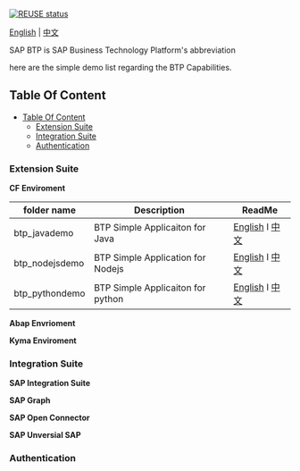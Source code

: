 [![REUSE status](https://api.reuse.software/badge/github.com/seyaFly/SAPBTP_DEMOS)](https://api.reuse.software/info/github.com/seyaFly/SAPBTP_DEMOS)

[English](/README.md) | [中文](/README_ZH.md)


SAP BTP is SAP Business Technology Platform's abbreviation 

here are the simple demo list regarding the BTP Capabilities.

## Table Of Content
<!-- MarkdownTOC -->
- [Table Of Content](#table-of-content)
  - [Extension Suite](#extension-suite)
  - [Integration Suite](#integration-suite)
  - [Authentication](#authentication)
<!-- /MarkdownTOC -->

### Extension Suite

**CF Enviroment**

 | folder name    | Description                        | ReadMe                                                                        |
 | -------------- | ---------------------------------- | ----------------------------------------------------------------------------- |
 | btp_javademo   | BTP Simple  Applicaiton for Java   | [English](./btp_javademo/README.md) I [中文](./btp_javademo/README_ZH.md)     |
 | btp_nodejsdemo | BTP Simple  Application for Nodejs | [English](./btp_nodejsdemo/README.md) I [中文](./btp_nodejsdemo/README_ZH.md) |
 | btp_pythondemo | BTP Simple  Applicaiton for python | [English](./btp_pythondemo/README.md) I [中文](./btp_pythondemo/README_ZH.md) |

**Abap Envrioment**


**Kyma Enviroment**


### Integration Suite

**SAP Integration Suite**

**SAP Graph**

**SAP Open Connector**

**SAP Unversial  SAP**


### Authentication

